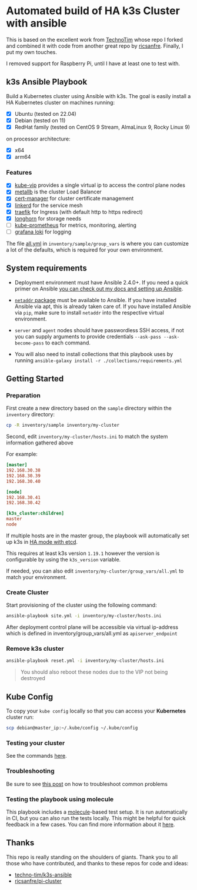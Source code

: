 # Automated build of HA k3s Cluster with ansible

This is based on the excellent work from [TechnoTim](https://github.com/techno-tim/k3s-ansible) whose repo I forked and combined it with code from another great repo by [ricsanfre](https://github.com/ricsanfre/pi-cluster). Finally, I put my own touches.

I removed support for Raspberry Pi, until I have at least one to test with.

## k3s Ansible Playbook

Build a Kubernetes cluster using Ansible with k3s. The goal is easily install a HA Kubernetes cluster on machines running:

- [x] Ubuntu (tested on 22.04)
- [x] Debian (tested on 11)
- [x] RedHat family (tested on CentOS 9 Stream, AlmaLinux 9, Rocky Linux 9)

on processor architecture:

- [x] x64
- [x] arm64

### Features

- [x] [kube-vip](https://kube-vip.io/) provides a single virtual ip to access the control plane nodes
- [x] [metallb](https://metallb.universe.tf/) is the cluster Load Balancer
- [x] [cert-manager](https://github.com/cert-manager/cert-manager) for cluster certificate management
- [x] [linkerd](https://github.com/linkerd/linkerd2) for the service mesh
- [x] [traefik](https://github.com/traefik/traefik) for Ingress (with default http to https redirect)
- [x] [longhorn](https://longhorn.io/) for storage needs
- [ ] [kube-prometheus](https://github.com/prometheus-operator/kube-prometheus) for metrics, monitoring, alerting
- [ ] [grafana loki](https://github.com/grafana/loki) for logging

The file [all.yml](inventory/sample/group_vars/all.yml) in `inventory/sample/group_vars` is where you can customize a lot of the defaults, which is required for your own environment.

## System requirements

- Deployment environment must have Ansible 2.4.0+. If you need a quick primer on Ansible [you can check out my docs and setting up Ansible](https://docs.technotim.live/posts/ansible-automation/).

- [`netaddr` package](https://pypi.org/project/netaddr/) must be available to Ansible. If you have installed Ansible via apt, this is already taken care of. If you have installed Ansible via `pip`, make sure to install `netaddr` into the respective virtual environment.

- `server` and `agent` nodes should have passwordless SSH access, if not you can supply arguments to provide credentials `--ask-pass --ask-become-pass` to each command.

- You will also need to install collections that this playbook uses by running `ansible-galaxy install -r ./collections/requirements.yml`

## Getting Started

### Preparation

First create a new directory based on the `sample` directory within the `inventory` directory:

```bash
cp -R inventory/sample inventory/my-cluster
```

Second, edit `inventory/my-cluster/hosts.ini` to match the system information gathered above

For example:

```ini
[master]
192.168.30.38
192.168.30.39
192.168.30.40

[node]
192.168.30.41
192.168.30.42

[k3s_cluster:children]
master
node
```

If multiple hosts are in the master group, the playbook will automatically set up k3s in [HA mode with etcd](https://rancher.com/docs/k3s/latest/en/installation/ha-embedded/).

This requires at least k3s version `1.19.1` however the version is configurable by using the `k3s_version` variable.

If needed, you can also edit `inventory/my-cluster/group_vars/all.yml` to match your environment.

### Create Cluster

Start provisioning of the cluster using the following command:

```bash
ansible-playbook site.yml -i inventory/my-cluster/hosts.ini
```

After deployment control plane will be accessible via virtual ip-address which is defined in inventory/group_vars/all.yml as `apiserver_endpoint`

### Remove k3s cluster

```bash
ansible-playbook reset.yml -i inventory/my-cluster/hosts.ini
```

> You should also reboot these nodes due to the VIP not being destroyed

## Kube Config

To copy your `kube config` locally so that you can access your **Kubernetes** cluster run:

```bash
scp debian@master_ip:~/.kube/config ~/.kube/config
```

### Testing your cluster

See the commands [here](https://docs.technotim.live/posts/k3s-etcd-ansible/#testing-your-cluster).

### Troubleshooting

Be sure to see [this post](https://github.com/techno-tim/k3s-ansible/discussions/20) on how to troubleshoot common problems

### Testing the playbook using molecule

This playbook includes a [molecule](https://molecule.rtfd.io/)-based test setup.
It is run automatically in CI, but you can also run the tests locally.
This might be helpful for quick feedback in a few cases.
You can find more information about it [here](molecule/README.md).

## Thanks

This repo is really standing on the shoulders of giants. Thank you to all those who have contributed, and thanks to these repos for code and ideas:

- [techno-tim/k3s-ansible](https://github.com/techno-tim/k3s-ansible)
- [ricsanfre/pi-cluster](https://github.com/ricsanfre/pi-cluster)

